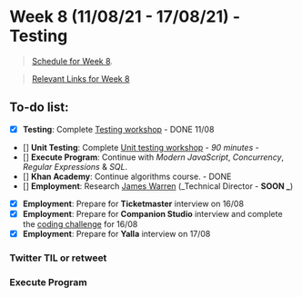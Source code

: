 # Week 8 (11/08/21 - 17/08/21) - Testing

> [Schedule for Week 8](https://learn.foundersandcoders.com/course/syllabus/pre-app-9/schedule/).

> [Relevant Links for Week 8](https://mjow1999.github.io/FAC-Links/)

## To-do list:

- [x] **Testing**: Complete [Testing workshop](https://learn.foundersandcoders.com/workshops/learn-testing/) - DONE 11/08
- [] **Unit Testing**: Complete [Unit testing workshop](https://learn.foundersandcoders.com/workshops/learn-unit-testing/) - _90 minutes_ -
- [] **Execute Program**: Continue with _Modern JavaScript_, _Concurrency_, _Regular Expressions_ & _SQL_.
- [] **Khan Academy**: Continue algorithms course. - DONE
- [] **Employment**: Research [James Warren](https://www.linkedin.com/in/jamesjwarren/?originalSubdomain=uk) (\_Technical Director - **SOON \_**)
- [x] **Employment**: Prepare for **Ticketmaster** interview on 16/08
- [x] **Employment**: Prepare for **Companion Studio** interview and complete the [coding challenge](https://companionstudio.notion.site/Companion-Code-Challenge-9269172773a248339825ad5640c6816c) for 16/08
- [x] **Employment**: Prepare for **Yalla** interview on 17/08

### Twitter TIL or retweet

### Execute Program
